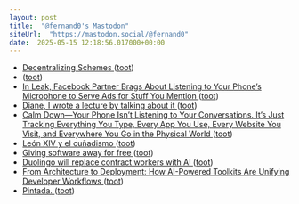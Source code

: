 ```yaml
---
layout: post
title:  "@fernand0's Mastodon"
siteUrl:  "https://mastodon.social/@fernand0"
date:  2025-05-15 12:18:56.017000+00:00
---
```

*  [Decentralizing Schemes ](https://www.tbray.org/ongoing/When/202x/2025/04/16/Decentralized-Scheme) ([toot](https://mastodon.social/@fernand0/114511808824310286))
*  [ ](https://masto.es/@macosas) ([toot](https://mastodon.social/@fernand0/114511695772076126))
*  [In Leak, Facebook Partner Brags About Listening to Your Phone’s Microphone to Serve Ads for Stuff You Mention ](https://simonwillison.net/2024/Sep/2/facebook-cmg) ([toot](https://mastodon.social/@fernand0/114511553028835494))
*  [Diane, I wrote a lecture by talking about it ](https://interconnected.org/home/2025/03/20/dian) ([toot](https://mastodon.social/@fernand0/114511316571678997))
*  [Calm Down—Your Phone Isn’t Listening to Your Conversations. It’s Just Tracking Everything You Type, Every App You Use, Every Website You Visit, and Everywhere You Go in the Physical World ](https://www.mcsweeneys.net/articles/calm-down-your-phone-isnt-listening-to-your-conversations-its-just-tracking-everything-you-type-every-app-you-use-every-website-you-visit-and-everywhere-you-go-in-the-physical-worl) ([toot](https://mastodon.social/@fernand0/114511155533602873))
*  [León XIV y el cuñadismo ](https://www.vidanuevadigital.com/blog/leon-xiv-y-el-cunadismo) ([toot](https://mastodon.social/@fernand0/114510844876559468))
*  [Giving software away for free ](https://simonwillison.net/2025/Apr/28/give-it-away-for-free/#atom-everythin) ([toot](https://mastodon.social/@fernand0/114509306456958848))
*  [Duolingo will replace contract workers with AI ](https://www.theverge.com/news/657594/duolingo-ai-first-replace-contract-worker) ([toot](https://mastodon.social/@fernand0/114507291343565728))
*  [From Architecture to Deployment: How AI-Powered Toolkits Are Unifying Developer Workflows ](https://www.infoq.com/news/2025/05/ai-toolkit-unify-workflows) ([toot](https://mastodon.social/@fernand0/114507130856053934))
*  [Pintada. ](https://avecesunafoto.wordpress.com/2025/05/13/pintada-2) ([toot](https://mastodon.social/@fernand0/114507031767253409))
